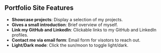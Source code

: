 ## Portfolio Site Features

- **Showcase projects**: Display a selection of my projects.
- **Gives a small introduction**: Brief overview of myself.
- **Link my GitHub and LinkedIn**: Clickable links to my GitHub and LinkedIn profiles.
- **Contact me via email form**: Email form for visotors to reach out.
- **Light/Dark mode**: Click the sun/moon to toggle light/dark.

